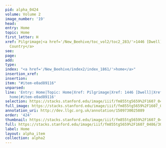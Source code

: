 ```yaml
---
pid: alpha_0424
volume: Volume 2
image_number: '19'
head: 
entry: Home
topic: Home
first_letter: H
xref: Pilgrimage|<a href='/New_Beehive/toc_vol2/toc2_283/'>1446 [Dwell]</a>|<a href='/New_Beehive/alpha1/alpha_0184/'>native
  Country</a>
see: 
page: 
add: 
type: 
index: "<a href='/New_Beehive/index2/index_1861/'>home</a>"
insertion_xref: 
insertion: 
item: "#item-e0ad89116"
unparsed: 
line: 'Entry: Home|Topic: Home|Xref: Pilgrimage|Xref: 1446 [Dwell]|Xref: native Country|Index:
  home|#item-e0ad89116'
selection: https://stacks.stanford.edu/image/iiif/fm855tg5659%2F1607_0486/302,751,3107,412/full/0/default.jpg
full_image: https://stacks.stanford.edu/image/iiif/fm855tg5659%2F1607_0486/full/full/0/default.jpg
annotation_uri: http://dev.llgc.org.uk/annotation/1509730025889
order: '424'
thumbnail: https://stacks.stanford.edu/image/iiif/fm855tg5659%2F1607_0486/302,751,600,180/250,/0/default.jpg
full: https://stacks.stanford.edu/image/iiif/fm855tg5659%2F1607_0486/302,751,3107,412/full/0/default.jpg
label: Home
layout: alpha_item
collection: alpha2
---
```

